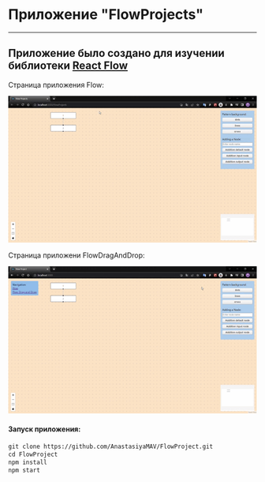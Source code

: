 # Приложение "FlowProjects"

---
Приложение было создано для изучении библиотеки [React Flow](https://reactflow.dev/)
---

Страница приложения Flow:

![gif](https://github.com/AnastasiyaMAV/FlowProject/blob/main/src/assets/FlowProject.gif)

Страница приложени FlowDragAndDrop:

![gif](https://github.com/AnastasiyaMAV/FlowProject/blob/main/src/assets/FlowDragAndDrop.gif)

#### Запуск приложения:

```
git clone https://github.com/AnastasiyaMAV/FlowProject.git
cd FlowProject
npm install
npm start
```
